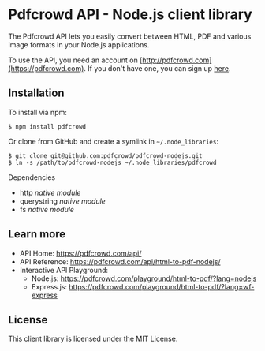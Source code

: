 # Pdfcrowd API - Node.js client library

The Pdfcrowd API lets you easily convert between HTML, PDF and various image
formats in your Node.js applications.

To use the API, you need an account on
[http://pdfcrowd.com](https://pdfcrowd.com). If you don't have one, you
can sign up [here](https://pdfcrowd.com/pricing/api/).

## Installation

To install via npm:

    $ npm install pdfcrowd

Or clone from GitHub and create a symlink in `~/.node_libraries`:

    $ git clone git@github.com:pdfcrowd/pdfcrowd-nodejs.git
    $ ln -s /path/to/pdfcrowd-nodejs ~/.node_libraries/pdfcrowd

Dependencies

* http *native module*
* querystring *native module*
* fs *native module*


## Learn more

* API Home:  <https://pdfcrowd.com/api/>
* API Reference:  <https://pdfcrowd.com/api/html-to-pdf-nodejs/>
* Interactive API Playground:
  * Node.js: <https://pdfcrowd.com/playground/html-to-pdf/?lang=nodejs>
  * Express.js: <https://pdfcrowd.com/playground/html-to-pdf/?lang=wf-express>

## License

This client library is licensed under the MIT License.
